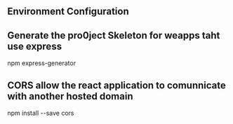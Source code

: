 ## Environment Configuration

## Generate the pro0ject Skeleton for weapps taht use express

npm express-generator

## CORS allow the react application to comunnicate with another hosted domain

npm install --save cors
